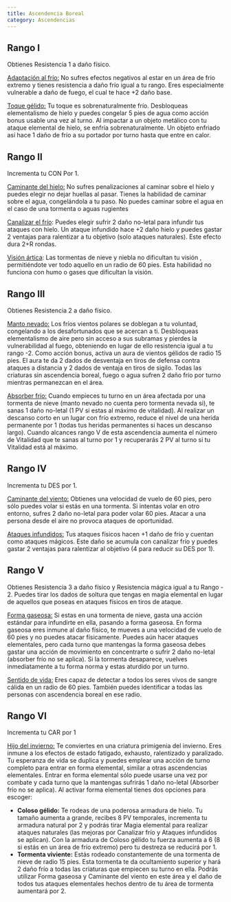 ```yaml
---
title: Ascendencia Boreal
category: Ascendencias
---
```


## Rango I

Obtienes Resistencia 1 a daño físico. 

<u>Adaptación al frío:</u> No sufres efectos negativos al estar en un área de frio extremo y tienes resistencia a daño frío igual a tu rango. Eres especialmente vulnerable a daño de fuego, el cual te hace +2 daño base.

<u>Toque gélido:</u> Tu toque es sobrenaturalmente frío. Desbloqueas elementalismo de hielo y puedes congelar 5 pies de agua como acción bonus usable una vez al turno. Al impactar a un objeto metálico con tu ataque  elemental de hielo, se enfría sobrenaturalmente. Un objeto enfriado así hace 1 daño de frío a su portador por turno hasta que entre en calor.

## Rango II

Incrementa tu CON Por 1.

<u>Caminante del hielo:</u> No sufres penalizaciones al caminar sobre el hielo y puedes elegir no dejar huellas al pasar. Tienes la habilidad de caminar sobre el agua, congelándola a tu paso. No puedes caminar sobre el agua en el caso de una tormenta o aguas rugientes

<u>Canalizar el frío</u>: Puedes elegir sufrir 2 daño no-letal para infundir tus ataques con hielo. Un ataque infundido hace +2 daño hielo y puedes  gastar 2 ventajas para ralentizar a tu objetivo (solo ataques naturales). Este efecto dura 2+R rondas.

<u>Visión ártica</u>: Las tormentas de nieve y niebla no dificultan tu visión , permitiéndote ver todo aquello en un radio de 60 pies. Esta habilidad no funciona con humo o gases que dificultan la visión.

## Rango III 

Obtienes Resistencia 2 a daño físico. 

<u>Manto nevado:</u> Los fríos vientos polares se doblegan a tu voluntad, congelando a los desafortunados que se acercan a ti. Desbloqueas elementalismo de aire pero sin acceso a sus subramas y pierdes la vulnerabilidad al fuego, obteniendo en lugar de ello resistencia igual a tu rango -2. Como acción bonus, activa un aura de vientos gélidos de radio 15 pies. El aura te da 2 dados de desventaja en tiros de defensa contra ataques a distancia y 2 dados de ventaja en tiros de sigilo. Todas las criaturas sin ascendencia boreal, fuego o agua sufren 2 daño frío por turno mientras permanezcan en el área.

<u>Absorber frío:</u> Cuando empieces tu turno en un área afectada por una tormenta de nieve (manto nevado no cuenta pero tormenta nevada si), te sanas 1 daño no-letal (1 PV si estas al máximo de vitalidad). Al realizar un descanso corto en un lugar con frío extremo, reduce el nivel de una herida permanente por 1 (todas tus heridas permanentes si haces un descanso largo). Cuando alcances rango V de esta ascendencia aumenta el número de Vitalidad que te sanas al turno por 1 y recuperarás 2 PV al turno si tu Vitalidad está al máximo.

## Rango IV

Incrementa tu DES por 1.

<u>Caminante del viento:</u> Obtienes  una velocidad de vuelo de 60 pies, pero sólo puedes volar si estás en una tormenta. Si intentas volar en otro entorno, sufres  2 daño no-letal para poder volar 60 pies. Atacar a una persona desde el aire no provoca ataques de oportunidad.

<u>Ataques infundidos:</u> Tus ataques físicos hacen +1 daño de frío y cuentan como ataques mágicos. Este daño se acumula con canalizar frío y puedes gastar 2 ventajas para ralentizar al objetivo (4 para reducir su DES por 1).

## Rango V 

Obtienes Resistencia 3 a daño físico y Resistencia mágica igual a tu Rango - 2. Puedes tirar los dados de soltura que tengas en magia elemental en lugar de aquellos que poseas en ataques físicos en tiros de ataque.

<u>Forma gaseosa:</u> Si estas en una tormenta de nieve, gasta una acción estándar para infundirte en ella, pasando a forma gaseosa. En forma gaseosa eres inmune al daño físico, te mueves a una velocidad de vuelo de 60 pies y no puedes atacar físicamente. Puedes aún hacer ataques elementales, pero cada turno que mantengas la forma gaseosa debes gastar una acción de movimiento en concentrarte o sufrir 2 daño no-letal (absorber frío no se aplica). Si la tormenta desaparece, vuelves inmediatamente a tu forma norma y estas aturdido por un turno.

<u>Sentido de vida:</u> Eres capaz de detectar a todos los seres vivos de sangre cálida en un radio de 60 pies. También puedes identificar a todas las personas con ascendencia boreal en ese radio.

## Rango VI

Incrementa tu CAR por 1

<u>Hijo del invierno:</u> Te conviertes en una criatura primigenia del invierno. Eres inmune a los efectos de estado fatigado, exhausto, ralentizado y paralizado. Tu esperanza de vida se duplica y puedes emplear una acción de turno completo para entrar en forma elemental, similar a otras ascendencias elementales. Entrar en forma elemental sólo puede usarse una vez por combate y cada turno que la mantengas sufrirás 1 daño no-letal (Absorber frío no se aplica). Al activar forma elemental tienes dos opciones para escoger:

- **Coloso gélido:** Te rodeas de una poderosa armadura de hielo. Tu tamaño aumenta a grande, recibes 8 PV temporales, incrementa tu armadura natural por 2 y podrás tirar Magia elemental para realizar ataques naturales (las mejoras por Canalizar frío y Ataques infundidos se aplican). Con la armadura de Coloso gélido tu fuerza aumenta a 6 (8 si estás en un área de frío extremo) pero tu destreza se reducirá por 1.
- **Tormenta viviente:** Estás rodeado constantemente de una tormenta de nieve de radio 15 pies. Esta tormenta te da ocultamiento superior y hará 2 daño frío a todas las criaturas que empiecen su turno en ella. Podrás utilizar Forma gaseosa y Caminante del viento en este área y el daño de todos tus ataques elementales hechos dentro de tu área de tormenta aumentará por 2. 


